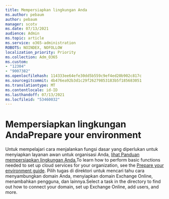 ```yaml
---
title: Mempersiapkan lingkungan Anda
ms.author: pebaum
author: pebaum
manager: scotv
ms.date: 07/13/2021
audience: Admin
ms.topic: article
ms.service: o365-administration
ROBOTS: NOINDEX, NOFOLLOW
localization_priority: Priority
ms.collection: Adm_O365
ms.custom:
- "12304"
- "9007382"
ms.openlocfilehash: 114333ee64efe30dd5b559c9ef4ed20b902c817c
ms.sourcegitcommit: 4b476ea92b3d1c29f26279853183b5f185683051
ms.translationtype: MT
ms.contentlocale: id-ID
ms.lasthandoff: 07/13/2021
ms.locfileid: "53460032"
---
```

# <a name="prepare-your-environment"></a><span data-ttu-id="7e239-102">Mempersiapkan lingkungan Anda</span><span class="sxs-lookup"><span data-stu-id="7e239-102">Prepare your environment</span></span>

<span data-ttu-id="7e239-103">Untuk mempelajari cara menjalankan fungsi dasar yang diperlukan untuk menyiapkan layanan awan untuk organisasi Anda, [lihat Panduan mempersiapkan lingkungan Anda.](https://admin.microsoft.com/adminportal/home#/modernonboarding/prepareyourenvironment)</span><span class="sxs-lookup"><span data-stu-id="7e239-103">To learn how to perform basic functions needed to set up cloud services for your organization, see the [Prepare your environment guide](https://admin.microsoft.com/adminportal/home#/modernonboarding/prepareyourenvironment).</span></span> <span data-ttu-id="7e239-104">Pilih tugas di direktori untuk mencari tahu cara menyambungkan domain Anda, menyiapkan domain Exchange Online, menambahkan pengguna, dan lainnya.</span><span class="sxs-lookup"><span data-stu-id="7e239-104">Select a task in the directory to find out how to connect your domain, set up Exchange Online, add users, and more.</span></span>     